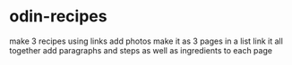# odin-recipes
make 3 recipes using links
add photos make it as 3 pages in a list
link it all together
add paragraphs and steps as well as ingredients to each page
